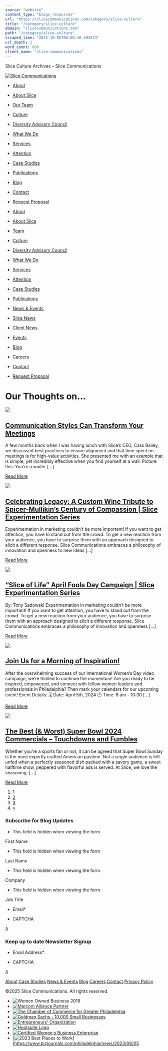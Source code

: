 ```yaml
---
source: "website"
content_type: "blogs_resources"
url: "https://slicecommunications.com/category/slice-culture"
title: "/category/slice-culture"
domain: "slicecommunications.com"
path: "/category/slice-culture"
scraped_time: "2025-10-05T00:08:30.492673"
url_depth: 2
word_count: 606
client_name: "slice-communications"
---
```


Slice Culture Archives – Slice Communications

[![Slice Communications](https://slicecommunications.com/wp-content/uploads/2024/09/Slice-logo-reverse-rgb-1200.png)](/)

*   [About](/about)

*   [About Slice](/about)
*   [Our Team](/team)
*   [Culture](/culture)
*   [Diversity Advisory Council](/dac)

*   [What We Do](/our-services)

*   [Services](/our-services)
*   [Attention](/attention)

*   [Case Studies](/our-case-studies)

*   [Publications](/our-publications)

*   [Blog](/blog)

*   [Contact](/contact)

*   [Request Proposal](/request-a-proposal)

*   [About](/about)

*   [About Slice](/about)
*   [Team](/team)
*   [Culture](/culture)
*   [Diversity Advisory Council](/dac)
*   [What We Do](/our-services)

*   [Services](/our-services)
*   [Attention](/attention)
*   [Case Studies](/our-case-studies)
*   [Publications](/our-publications)
*   [News & Events](/news-and-events)

*   [Slice News](/news-and-events/slice-news)
*   [Client News](/news-and-events/client-news)
*   [Events](/events)
*   [Blog](/blog)
*   [Careers](/jobs)
*   [Contact](/contact)
*   [Request Proposal](/request-a-proposal)

# Our Thoughts on...

[![](https://slicecommunications.com/wp-content/uploads/2024/10/communications-styles-can-transform-your-meetings-380x200.png)](https://slicecommunications.com/blog/communication-styles-can-transform-your-meetings)

## [Communication Styles Can Transform Your Meetings](https://slicecommunications.com/blog/communication-styles-can-transform-your-meetings)

A few months back when I was having lunch with Slice’s CEO, Cass Bailey, we discussed best practices to ensure alignment and that time spent on meetings is for high-value activities. She presented me with an example that is simple, yet incredibly effective when you find yourself at a wall. Picture this: You’re a waiter \[…\]

[Read More](https://slicecommunications.com/blog/communication-styles-can-transform-your-meetings)

[![](https://slicecommunications.com/wp-content/uploads/2024/06/image4-380x570.png)](https://slicecommunications.com/blog/celebrating-legacy-a-custom-wine-tribute-to-spicer-mullikins-century-of-compassion-slice-experimentation-series)

## [Celebrating Legacy: A Custom Wine Tribute to Spicer-Mullikin’s Century of Compassion | Slice Experimentation Series](https://slicecommunications.com/blog/celebrating-legacy-a-custom-wine-tribute-to-spicer-mullikins-century-of-compassion-slice-experimentation-series)

Experimentation in marketing couldn’t be more important! If you want to get attention, you have to stand out from the crowd. To get a new reaction from your audience, you have to surprise them with an approach designed to elicit a different response. Slice Communications embraces a philosophy of innovation and openness to new ideas \[…\]

[Read More](https://slicecommunications.com/blog/celebrating-legacy-a-custom-wine-tribute-to-spicer-mullikins-century-of-compassion-slice-experimentation-series)

[![](https://slicecommunications.com/wp-content/uploads/2024/02/Screenshot-2024-02-29-at-11.11.49 AM-380x383.png)](https://slicecommunications.com/blog/slice-of-life-april-fools-day-campaign-slice-experimentation-series)

## [“Slice of Life” April Fools Day Campaign | Slice Experimentation Series](https://slicecommunications.com/blog/slice-of-life-april-fools-day-campaign-slice-experimentation-series)

By: Tony Sadowski Experimentation in marketing couldn’t be more important! If you want to get attention, you have to stand out from the crowd. To get a new reaction from your audience, you have to surprise them with an approach designed to elicit a different response. Slice Communications embraces a philosophy of innovation and openness \[…\]

[Read More](https://slicecommunications.com/blog/slice-of-life-april-fools-day-campaign-slice-experimentation-series)

[![](https://slicecommunications.com/wp-content/uploads/2024/03/IWD-Event-Landing-Page-380x214.png)](https://slicecommunications.com/blog/join-us-for-a-morning-of-inspiration)

## [Join Us for a Morning of Inspiration!](https://slicecommunications.com/blog/join-us-for-a-morning-of-inspiration)

After the overwhelming success of our International Women’s Day video campaign, we’re thrilled to continue the momentum! Are you ready to be inspired, empowered, and connect with fellow women leaders and professionals in Philadelphia? Then mark your calendars for our upcoming event! Event Details: 🗓 Date: April 5th, 2024 🕘 Time: 8 am – 10:30 \[…\]

[Read More](https://slicecommunications.com/blog/join-us-for-a-morning-of-inspiration)

[![](https://slicecommunications.com/wp-content/uploads/2024/02/Superstar-Showdown-380x200.png)](https://slicecommunications.com/blog/best-superbowl-2024-ads)

## [The Best (& Worst) Super Bowl 2024 Commercials – Touchdowns and Fumbles](https://slicecommunications.com/blog/best-superbowl-2024-ads)

Whether you’re a sports fan or not, it can be agreed that Super Bowl Sunday is the most expertly crafted American pastime. Not a single audience is left unfed when a perfectly seasoned dish packed with a savory game, a sweet halftime show, peppered with flavorful ads is served. At Slice, we love the seasoning. \[…\]

[Read More](https://slicecommunications.com/blog/best-superbowl-2024-ads)

1.  1
2.  [2](https://slicecommunications.com/category/slice-culture/page/2 "2")
3.  [3](https://slicecommunications.com/category/slice-culture/page/3 "3")
4.  [»](https://slicecommunications.com/category/slice-culture/page/2)

### Subscribe for Blog Updates

*   This field is hidden when viewing the form

First Name

*   This field is hidden when viewing the form

Last Name

*   This field is hidden when viewing the form

Company

*   This field is hidden when viewing the form

Job Title

*   Email\*

*   CAPTCHA

Δ

### Keep up to date Newsletter Signup

*   Email Address\*

*   CAPTCHA

Δ

[](https://www.facebook.com/SliceCommunications/)[](https://twitter.com/SliceComm)[](https://www.linkedin.com/company/slice-communications/)[](https://www.instagram.com/slicecomm/)

[About](/about).[Case Studies](/our-case-studies).[News & Events](/news-and-events).[Blog](/blog).[Careers](/jobs).[Contact](/contact).[Privacy Policy](https://slicecommunications.com/wp-content/uploads/2024/10/Slice-Website-Privacy-Policy-2024.pdf)

©2025 Slice Communications. All rights reserved.

*   ![Women Owned Business 2019](https://slicecommunications.com/wp-content/themes/slice/images/women-owned.png "Marcom Alliance Partner")
*   [![Marcom Alliance Partner](https://slicecommunications.com/wp-content/themes/slice/images/marcom.png "Marcom Alliance Partner")](https://www.marcomalliance.com/)
*   [![The Chamber of Commerce for Greater Philadelphia](https://slicecommunications.com/wp-content/themes/slice/images/chamber.png "The Chamber of Commerce for Greater Philadelphia")](https://chamberphl.com/)
*   [![Goldman Sachs - 10,000 Small Businesses](https://slicecommunications.com/wp-content/themes/slice/images/goldman.png "Goldman Sachs - 10,000 Small Businesses")](https://www.goldmansachs.com/citizenship/10000-small-businesses/US/index.html)
*   [![Entrepreneurs' Organization](https://slicecommunications.com/wp-content/themes/slice/images/eo.png "Entrepreneurs' Organization")](https://www.eophiladelphia.com)
*   [![Hootsuite Logo](https://slicecommunications.com/wp-content/uploads/2023/06/Hootsuite-Logo-White.png "Hootsuite logo")](https://www.hootsuite.com/)
*   [![Certified Women;s Business Enterprise](https://slicecommunications.com/wp-content/themes/slice/images/wbenc.png "Certified Women;s Business Enterprise")](https://www.wbenc.org/)
*   [![2023 Best Places to Work](https://slicecommunications.com/wp-content/uploads/2023/09/f6020bcd-0740-4346-b95c-25d33842953a.png "2023 Best Places to Work")](https://www.bizjournals.com/philadelphia/news/2023/06/05